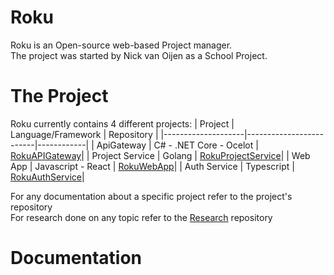 # Roku
Roku is an Open-source web-based Project manager.  
The project was started by Nick van Oijen as a School Project.  

# The Project
Roku currently contains 4 different projects:
| Project            | Language/Framework      | Repository |
|--------------------|-------------------------|------------|
| ApiGateway         | C# - .NET Core - Ocelot | [RokuAPIGateway](https://github.com/RokuOrg/RokuAPIGateway)|
| Project Service    | Golang                  | [RokuProjectService](https://github.com/RokuOrg/RokuProjectService)|
| Web App            | Javascript - React      | [RokuWebApp](https://github.com/RokuOrg/RokuWebApp)|
| Auth Service       | Typescript              | [RokuAuthService](https://github.com/RokuOrg/RokuAuthService)|

For any documentation about a specific project refer to the project's repository  
For research done on any topic refer to the [Research](https://github.com/RokuOrg/Research) repository  
# Documentation

